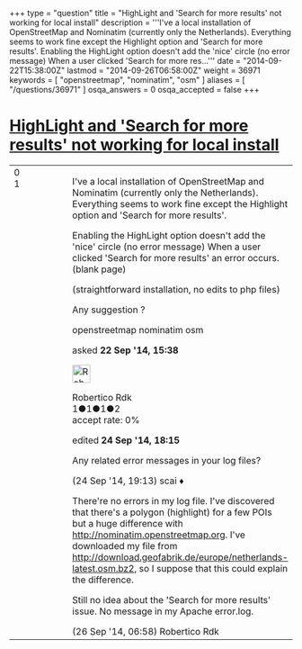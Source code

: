 +++
type = "question"
title = "HighLight and &#x27;Search for more results&#x27; not working for local install"
description = '''I&#x27;ve a local installation of OpenStreetMap and Nominatim (currently only the Netherlands).  Everything seems to work fine except the Highlight option and &#x27;Search for more results&#x27;. Enabling the HighLight option doesn&#x27;t add the &#x27;nice&#x27; circle (no error message) When a user clicked &#x27;Search for more res...'''
date = "2014-09-22T15:38:00Z"
lastmod = "2014-09-26T06:58:00Z"
weight = 36971
keywords = [ "openstreetmap", "nominatim", "osm" ]
aliases = [ "/questions/36971" ]
osqa_answers = 0
osqa_accepted = false
+++

<div class="headNormal">

# [HighLight and 'Search for more results' not working for local install](/questions/36971/highlight-and-search-for-more-results-not-working-for-local-install)

</div>

<div id="main-body">

<div id="askform">

<table id="question-table" style="width:100%;">
<colgroup>
<col style="width: 50%" />
<col style="width: 50%" />
</colgroup>
<tbody>
<tr>
<td style="width: 30px; vertical-align: top"><div class="vote-buttons">
<span id="post-36971-upvote" class="ajax-command post-vote up" rel="nofollow" title="I like this post (click again to cancel)"> </span>
<div id="post-36971-score" class="post-score" title="current number of votes">
0
</div>
<span id="post-36971-downvote" class="ajax-command post-vote down" rel="nofollow" title="I dont like this post (click again to cancel)"> </span> <span id="favorite-mark" class="ajax-command favorite-mark" rel="nofollow" title="mark/unmark this question as favorite (click again to cancel)"> </span>
<div id="favorite-count" class="favorite-count">
1
</div>
</div></td>
<td><div id="item-right">
<div class="question-body">
<p>I've a local installation of OpenStreetMap and Nominatim (currently only the Netherlands). Everything seems to work fine except the Highlight option and 'Search for more results'.</p>
<p>Enabling the HighLight option doesn't add the 'nice' circle (no error message) When a user clicked 'Search for more results' an error occurs. (blank page)</p>
<p>(straightforward installation, no edits to php files)</p>
<p>Any suggestion ?</p>
</div>
<div id="question-tags" class="tags-container tags">
<span class="post-tag tag-link-openstreetmap" rel="tag" title="see questions tagged &#39;openstreetmap&#39;">openstreetmap</span> <span class="post-tag tag-link-nominatim" rel="tag" title="see questions tagged &#39;nominatim&#39;">nominatim</span> <span class="post-tag tag-link-osm" rel="tag" title="see questions tagged &#39;osm&#39;">osm</span>
</div>
<div id="question-controls" class="post-controls">
&#10;</div>
<div class="post-update-info-container">
<div class="post-update-info post-update-info-user">
<p>asked <strong>22 Sep '14, 15:38</strong></p>
<img src="https://secure.gravatar.com/avatar/7ee0b74dbeb2bbcd3e4bf621cb8fc17d?s=32&amp;d=identicon&amp;r=g" class="gravatar" width="32" height="32" alt="Robertico%20Rdk&#39;s gravatar image" />
<p><span>Robertico Rdk</span><br />
<span class="score" title="1 reputation points">1</span><span title="1 badges"><span class="badge1">●</span><span class="badgecount">1</span></span><span title="1 badges"><span class="silver">●</span><span class="badgecount">1</span></span><span title="2 badges"><span class="bronze">●</span><span class="badgecount">2</span></span><br />
<span class="accept_rate" title="Rate of the user&#39;s accepted answers">accept rate:</span> <span title="Robertico Rdk has no accepted answers">0%</span></p>
</div>
<div class="post-update-info post-update-info-edited">
<p><span> edited <strong>24 Sep '14, 18:15</strong> </span></p>
</div>
</div>
<div id="comments-container-36971" class="comments-container">
<span id="37037"></span>
<div id="comment-37037" class="comment">
<div id="post-37037-score" class="comment-score">
&#10;</div>
<div class="comment-text">
<p>Any related error messages in your log files?</p>
</div>
<div id="comment-37037-info" class="comment-info">
<span class="comment-age">(24 Sep '14, 19:13)</span> <span class="comment-user userinfo">scai ♦</span>
</div>
</div>
<span id="37063"></span>
<div id="comment-37063" class="comment">
<div id="post-37063-score" class="comment-score">
&#10;</div>
<div class="comment-text">
<p>There're no errors in my log file. I've discovered that there's a polygon (highlight) for a few POIs but a huge difference with <a href="http://nominatim.openstreetmap.org">http://nominatim.openstreetmap.org</a>. I've downloaded my file from <a href="http://download.geofabrik.de/europe/netherlands-latest.osm.bz2,">http://download.geofabrik.de/europe/netherlands-latest.osm.bz2,</a> so I suppose that this could explain the difference.</p>
<p>Still no idea about the 'Search for more results' issue. No message in my Apache error.log.</p>
</div>
<div id="comment-37063-info" class="comment-info">
<span class="comment-age">(26 Sep '14, 06:58)</span> <span class="comment-user userinfo">Robertico Rdk</span>
</div>
</div>
</div>
<div id="comment-tools-36971" class="comment-tools">
&#10;</div>
<div class="clear">
&#10;</div>
<div id="comment-36971-form-container" class="comment-form-container">
&#10;</div>
<div class="clear">
&#10;</div>
</div></td>
</tr>
</tbody>
</table>

</div>

</div>

